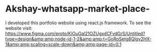 # Akshay-whatsapp-market-place-
I developed this portfolio website using react.js framework. To see the website visit:  https://www.figma.com/proto/KiOuGal21OZUgxdCFvdGrS/Untitled?type=design&amp;amp;node-id-1-2&amp;amp;t=GoRoSetg8Qlgv2HX-1&amp;amp;scaling=scale-down&amp;amp;page-id=0:1
